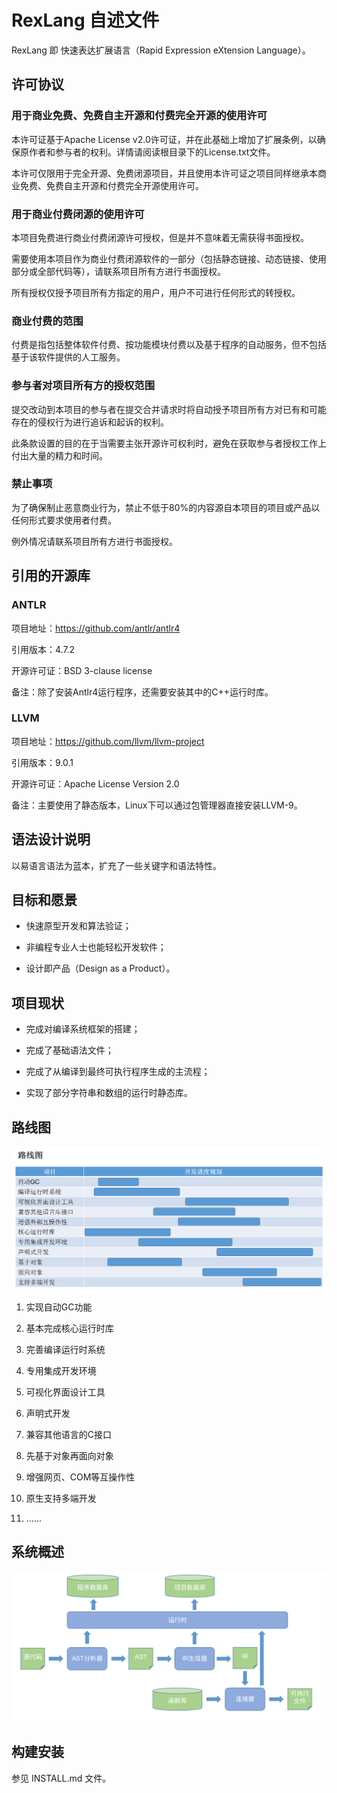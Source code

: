 
# RexLang 自述文件

RexLang 即 快速表达扩展语言（Rapid Expression eXtension Language）。

## 许可协议

### 用于商业免费、免费自主开源和付费完全开源的使用许可

本许可证基于Apache License v2.0许可证，并在此基础上增加了扩展条例，以确保原作者和参与者的权利。详情请阅读根目录下的License.txt文件。

本许可仅限用于完全开源、免费闭源项目，并且使用本许可证之项目同样继承本商业免费、免费自主开源和付费完全开源使用许可。

### 用于商业付费闭源的使用许可

本项目免费进行商业付费闭源许可授权，但是并不意味着无需获得书面授权。

需要使用本项目作为商业付费闭源软件的一部分（包括静态链接、动态链接、使用部分或全部代码等），请联系项目所有方进行书面授权。

所有授权仅授予项目所有方指定的用户，用户不可进行任何形式的转授权。

### 商业付费的范围

付费是指包括整体软件付费、按功能模块付费以及基于程序的自动服务，但不包括基于该软件提供的人工服务。

### 参与者对项目所有方的授权范围

提交改动到本项目的参与者在提交合并请求时将自动授予项目所有方对已有和可能存在的侵权行为进行追诉和起诉的权利。

此条款设置的目的在于当需要主张开源许可权利时，避免在获取参与者授权工作上付出大量的精力和时间。

### 禁止事项

为了确保制止恶意商业行为，禁止不低于80%的内容源自本项目的项目或产品以任何形式要求使用者付费。

例外情况请联系项目所有方进行书面授权。

## 引用的开源库

### ANTLR

项目地址：https://github.com/antlr/antlr4

引用版本：4.7.2

开源许可证：BSD 3-clause license

备注：除了安装Antlr4运行程序，还需要安装其中的C++运行时库。

### LLVM

项目地址：https://github.com/llvm/llvm-project

引用版本：9.0.1

开源许可证：Apache License Version 2.0

备注：主要使用了静态版本，Linux下可以通过包管理器直接安装LLVM-9。

## 语法设计说明

以易语言语法为蓝本，扩充了一些关键字和语法特性。

## 目标和愿景

- 快速原型开发和算法验证；

- 非编程专业人士也能轻松开发软件；

- 设计即产品（Design as a Product）。

## 项目现状

- 完成对编译系统框架的搭建；

- 完成了基础语法文件；

- 完成了从编译到最终可执行程序生成的主流程；

- 实现了部分字符串和数组的运行时静态库。

## 路线图

![avatar](./doc/路线图.png)

1. 实现自动GC功能

2. 基本完成核心运行时库

3. 完善编译运行时系统

4. 专用集成开发环境

5. 可视化界面设计工具

6. 声明式开发

7. 兼容其他语言的C接口

8. 先基于对象再面向对象

9. 增强网页、COM等互操作性

10. 原生支持多端开发

11. ......

## 系统概述

![avatar](./doc/系统概述.png)

## 构建安装

参见 INSTALL.md 文件。
